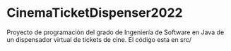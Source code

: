 # CinemaTicketDispenser2022

Proyecto de programación del grado de Ingeniería de Software en Java de un dispensador virtual de tickets de cine. El código esta en src/

